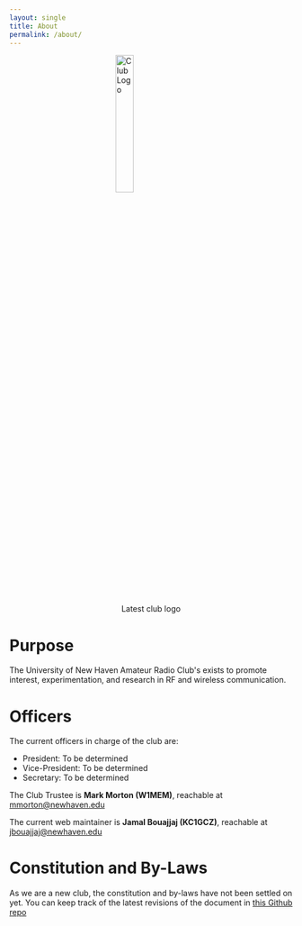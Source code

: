 ```yaml
---
layout: single
title: About
permalink: /about/
---
```


<a href="{{site.baseurl}}/assets/img/club_logo.png" target="_blank">
    <img src="{{site.baseurl}}/assets/img/club_logo.png" alt="Club Logo" width="25%" style="display: block; margin-left: auto; margin-right: auto;">
</a>
<div style="text-align: center;">Latest club logo</div>


# Purpose
The University of New Haven Amateur Radio Club's exists to promote interest, experimentation, and research in RF and wireless communication.

# Officers
The current officers in charge of the club are:
- President: To be determined
- Vice-President: To be determined
- Secretary: To be determined

The Club Trustee is **Mark Morton (W1MEM)**, reachable at [mmorton@newhaven.edu](mailto:mmorton@newhaven.edu)

The current web maintainer is **Jamal Bouajjaj (KC1GCZ)**, reachable at [jbouajjaj@newhaven.edu](mailto:jbouajjaj@newhaven.edu)

# Constitution and By-Laws
As we are a new club, the constitution and by-laws have not been settled on yet.
You can keep track of the latest revisions of the document in [this Github repo](https://github.com/Electro707/unewhaven_ham_club_constitution)
